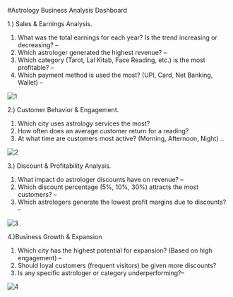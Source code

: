 #Astrology Business Analysis Dashboard 

1.) Sales & Earnings Analysis.

1. What was the total earnings for each year? Is the trend increasing or decreasing? –
2. Which astrologer generated the highest revenue? –
3. Which category (Tarot, Lal Kitab, Face Reading, etc.) is the most profitable? – 
4. Which payment method is used the most? (UPI, Card, Net Banking, Wallet) – 

![1](https://github.com/user-attachments/assets/908637e6-9ef0-4045-a5d5-683d3f843d10)

2.) Customer Behavior & Engagement.

 1. Which city uses astrology services the most? 
 2. How often does an average customer return for a reading? 
 3. At what time are customers most active? (Morning, Afternoon, Night) ..

![2](https://github.com/user-attachments/assets/aff581be-64b0-4d03-8f75-13dbe024f4c0)

3.) Discount & Profitability Analysis.

1. What impact do astrologer discounts have on revenue? – 
2. Which discount percentage (5%, 10%, 30%) attracts the most customers? – 
3. Which astrologers generate the lowest profit margins due to discounts? – 

![3](https://github.com/user-attachments/assets/0abd97eb-fad2-40b0-8d42-c1fb8ad017f9)

4.)Business Growth & Expansion

1. Which city has the highest potential for expansion? (Based on high engagement) – 
2. Should loyal customers (frequent visitors) be given more discounts? 
3. Is any specific astrologer or category underperforming?–

![4](https://github.com/user-attachments/assets/c6f4d43d-66a8-4d1e-9832-15dfb45e7399)
